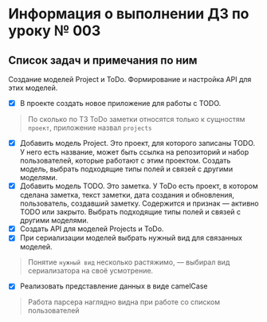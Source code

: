 # Информация о выполнении ДЗ по уроку № 003

## Список задач и примечания по ним

Создание моделей Project и ToDo. Формирование и настройка API для этих моделей.

- [x] В проекте создать новое приложение для работы с TODO.

> По сколько по ТЗ ToDo заметки относятся только к сущностям `проект`, приложение назвал `projects`

- [x] Добавить модель Project. Это проект, для которого записаны TODO. У него есть название, может быть ссылка на
  репозиторий и набор пользователей, которые работают с этим проектом. Создать модель, выбрать подходящие типы полей и
  связей с другими моделями.
- [x] Добавить модель TODO. Это заметка. У ToDo есть проект, в котором сделана заметка, текст заметки, дата создания и
  обновления, пользователь, создавший заметку. Содержится и признак — активно TODO или закрыто. Выбрать подходящие типы
  полей и связей с другими моделями.
- [x] Создать API для моделей Projects и ToDo.
- [x] При сериализации моделей выбрать нужный вид для связанных моделей.

> Понятие `нужный вид` несколько растяжимо, — выбирал вид сериализатора на своё усмотрение.

- [x] Реализовать представление данных в виде camelCase

> Работа парсера наглядно видна при работе со списком пользователей
